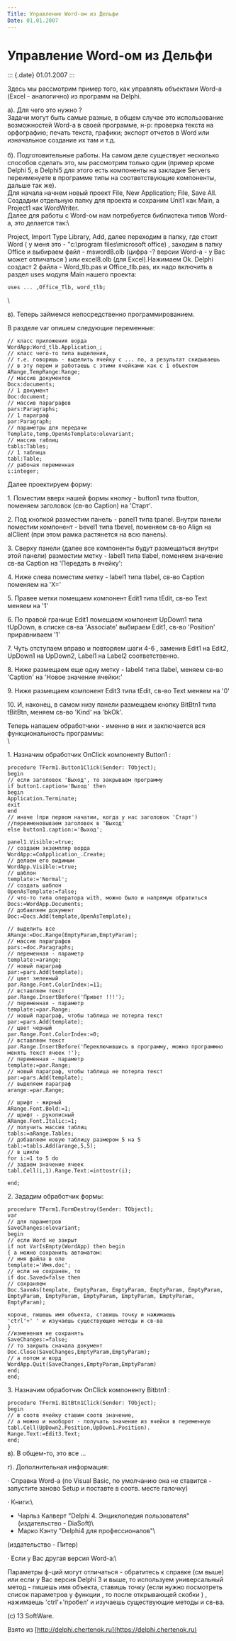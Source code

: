 ```yaml
---
Title: Управление Word-ом из Дельфи
Date: 01.01.2007
---
```



Управление Word-ом из Дельфи
============================

::: {.date}
01.01.2007
:::

Здесь мы рассмотрим пример того, как управлять объектами Word-а (Excel -
аналогично) из программ на Delphi.

а). Для чего это нужно ?\
Задачи могут быть самые разные, в общем случае это использование
возможностей Word-а в своей программе, н-р: проверка текста на
орфографию; печать текста, графики; экспорт отчетов в Word или
изначальное создание их там и т.д.\
 \
б). Подготовительные работы. На самом деле существует несколько способов
сделать это, мы рассмотрим только один (пример кроме Delphi 5, в Delphi5
для этого есть компоненты на закладке Servers переименуете в программе
типы на соответствующие компоненты, дальше так же).\
Для начала начнем новый проект File, New Application; File, Save All.
Создадим отдельную папку для проекта и сохраним Unit1 как Main, а
Project1 как WordWriter.\
Далее для работы с Word-ом нам потребуется библиотека типов Word-а, это
делается так:\

Project, Import Type Library, Add, далее переходим в папку, где стоит
Word ( у меня это - \"c:\\program files\\microsoft office) , заходим в
папку Office и выбираем файл - msword8.olb (цифра -? версии Word-а - у
Вас может отличаться ) или excel8.olb (для Excel).Нажимаем Оk. Delphi
создаст 2 файла - Word\_tlb.pas и Office\_tlb.pas, их надо включить в
раздел uses модуля Main нашего проекта:

    uses ... ,Office_Tlb, word_tlb; 

 \

в). Теперь займемся непосредственно программированием.

В разделе var опишем следующие переменные:

    // класс приложения ворда
    WordApp:Word_tlb.Application_;
    // класс чего-то типа выделения,
    // т.е. говоришь - выделить ячейку с ... по, а результат скидываешь
    // в эту перем и работаешь с этими ячейками как с 1 объектом
    ARange,TempRange:Range;
    // массив документов
    Docs:documents;
    // 1 документ
    Doc:document;
    // массив параграфов
    pars:Paragraphs;
    // 1 параграф
    par:Paragraph;
    // параметры для передачи
    Template,temp,OpenAsTemplate:olevariant;
    // массив таблиц
    tabls:Tables;
    // 1 таблица
    tabl:Table;
    // рабочая переменная 
    i:integer; 

Далее проектируем форму:

1\. Поместим вверх нашей формы кнопку - button1 типа tbutton, поменяем
заголовок (св-во Caption) на \'Старт\'.

2\. Под кнопкой разместим панель - panel1 типа tpanel. Внутри панели
поместим компонент - bevel1 типа tbevel, поменяем св-во Align на
alClient (при этом рамка растянется на всю панель).

3\. Сверху панели (далее все компоненты будут размещаться внутри этой
панели) разместим метку - label1 типа tlabel, поменяем значение св-ва
Caption на \'Передать в ячейку\':

4\. Ниже слева поместим метку - label1 типа tlabel, св-во Caption
поменяем на \'X=\'

5\. Правее метки помещаем компонент Edit1 типа tEdit, св-во Text меняем
на \'1\'

6\. По правой границе Edit1 помещаем компонент UpDown1 типа tUpDown, в
списке св-ва \'Associate\' выбираем Edit1, св-во \'Position\'
приравниваем \'1\'

7\. Чуть отступаем вправо и повторяем шаги 4-6 , заменив Edit1 на Edit2,
UpDown1 на UpDown2, Label1 на Label2 соответственно.

8\. Ниже размещаем еще одну метку - label4 типа tlabel, меняем св-во
\'Caption\' на \'Новое значение ячейки:\'

9\. Ниже размещаем компонент Edit3 типа tEdit, св-во Text меняем на \'0\'

10\. И, наконец, в самом низу панели размещаем кнопку BitBtn1 типа
tBitBtn, меняем св-во \'Kind\' на \'bkOk\'.

Теперь напашем обработчики - именно в них и заключается вся
функциональность программы:\
 \

1\. Назначим обработчик OnClick компоненту Button1 :

    procedure TForm1.Button1Click(Sender: TObject);
    begin
    // если заголовок 'Выход', то закрываем программу
    if button1.caption='Выход' then 
    begin
    Application.Terminate;
    exit
    end
    // иначе (при первом начатии, когда у нас заголовок 'Старт') 
    //переименовываем заголовок в 'Выход'
    else button1.caption:='Выход';
     
    panel1.Visible:=true;
    // создаем экземпляр ворда
    WordApp:=CoApplication_.Create;
    // делаем его видимым
    WordApp.Visible:=true;
    // шаблон
    template:='Normal';
    // создать шаблон
    OpenAsTemplate:=false;
    // что-то типа оператора with, можно было и напрямую обратиться
    Docs:=WordApp.Documents;
    // добавляем документ
    Doc:=Docs.Add(template,OpenAsTemplate);
     
    // выделить все
    ARange:=Doc.Range(EmptyParam,EmptyParam);
    // массив параграфов
    pars:=doc.Paragraphs;
    // переменная - параметр
    template:=arange;
    // новый параграф
    par:=pars.Add(template);
    // цвет зеленный 
    par.Range.Font.ColorIndex:=11;
    // вставляем текст
    par.Range.InsertBefore('Привет !!!');
    // переменная - параметр
    template:=par.Range;
    // новый параграф, чтобы таблица не потерла текст
    par:=pars.Add(template);
    // цвет черный 
    par.Range.Font.ColorIndex:=0;
    // вставляем текст
    par.Range.InsertBefore('Переключившись в программу, можно программно менять текст ячеек !');
    // переменная - параметр
    template:=par.Range;
    // новый параграф, чтобы таблица не потерла текст
    par:=pars.Add(template);
    // выделяем параграф 
    arange:=par.Range;
     
    // шрифт - жирный
    ARange.Font.Bold:=1;
    // шрифт - рукописный
    ARange.Font.Italic:=1;
    // получить массив таблиц
    tabls:=aRange.Tables;
    // добавляем новую таблицу размером 5 на 5
    tabl:=tabls.Add(arange,5,5);
    // в цикле
    for i:=1 to 5 do
    // задаем значение ячеек
    tabl.Cell(i,1).Range.Text:=inttostr(i);
     
    end;

2\. Зададим обработчик формы:

    procedure TForm1.FormDestroy(Sender: TObject);
    var
    // для параметров
    SaveChanges:olevariant; 
    begin
    // если Word не закрыт
    if not VarIsEmpty(WordApp) then begin
    { а можно сохранить автоматом:
    // имя файла в оле
    template:='Имя.doc';
    // если не сохранен, то
    if doc.Saved=false then
    // сохраняем
    Doc.SaveAs(template, EmptyParam, EmptyParam, EmptyParam, EmptyParam, EmptyParam, EmptyParam, EmptyParam, EmptyParam, EmptyParam, EmptyParam);
     
    короче, пишешь имя объекта, ставишь точку и нажимаешь
    'ctrl'+' ' и изучаешь существующие методы и св-ва
    }
    //изменения не сохранять
    SaveChanges:=false;
    // то закрыть сначала документ 
    Doc.Close(SaveChanges,EmptyParam,EmptyParam);
    // а потом и ворд
    WordApp.Quit(SaveChanges,EmptyParam,EmptyParam)
    end;
    end;

3\. Назначим обработчик OnClick компоненту Bitbtn1 :

    procedure TForm1.BitBtn1Click(Sender: TObject);
    begin
    // в соотв ячейку ставим соотв значение, 
    // а можно и наоборот - получать значение из ячейки в переменную
    tabl.Cell(UpDown2.Position,UpDown1.Position).
    Range.Text:=Edit3.Text;
    end;

в). В общем-то, это все ...

г). Дополнительная информация:

· Справка Word-а (по Visual Basic, по умолчанию она не ставится -
запустите заново Setup и поставте в соотв. месте галочку)

· Книги:\
- Чарльз Калверт \"Delphi 4. Энциклопедия пользователя\"\
(издательство - DiaSoft)\
- Марко Кэнту \"Delphi4 для профессионалов\"\

(издательство - Питер)

· Если у Вас другая версия Word-а:\

Параметры ф-ций могут отличаться - обратитесь к справке (см выше) или
если у Вас версия Delphi 3 и выше, то используем универсальный метод -
пишешь имя объекта, ставишь точку (если нужно посмотреть список
параметров у функции , то после открывающей скобки ) , нажимаешь
\'ctrl\'+\'пробел\' и изучаешь существующие методы и св-ва.

\(c) 13 SoftWare.

Взято из [http://delphi.chertenok.ru](https://delphi.chertenok.ru)
